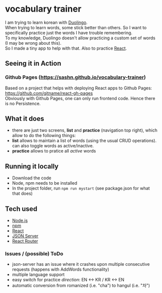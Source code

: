 # vocabulary trainer

I am trying to learn korean with [Duolingo](https://www.duolingo.com/).  
When trying to learn words, some stick better than others. So I want to specifically practice just the words I have trouble remembering.  
To my knowledge, Duolingo doesn't allow practicing a custom set of words (I may be wrong about this).  
So I made a tiny app to help with that. Also to practice [React](https://reactjs.org/).

## Seeing it in Action

### Github Pages (https://sashn.github.io/vocabulary-trainer)

Based on a project that helps with deploying React apps to Github Pages: https://github.com/gitname/react-gh-pages  
Obviously with Github Pages, one can only run frontend code. Hence there is no Persistence.

## What it does

- there are just two screens, **list** and **practice** (navigation top right), which allow to do the following things:
- **list** allows to maintain a list of words (using the usual CRUD operations). can also toggle words as active/inactive.
- **practice** allows to pratice all *active* words

## Running it locally

- Download the code
- Node, npm needs to be installed
- In the project folder, run `npm run mystart` (see package.json for what that does)

## Tech used

- [Node.js](https://nodejs.org/)
- [npm](https://www.npmjs.com/)
- [React](https://reactjs.org/)
- [JSON Server](https://github.com/typicode/json-server)
- [React Router](https://reactrouter.com/)

### Issues / (possible) ToDo

- json-server has an issue where it crashes upon multiple consecutive requests (happens with AddWords functionality)
- multiple language support
- easy switch for practice *direction*: EN <-> KR / KR <-> EN
- automatic conversion from romanized (i.e. "cha") to hangul (i.e. "차")






